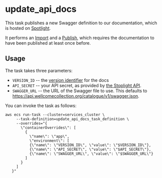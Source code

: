 # update_api_docs

This task publishes a new Swagger definition to our documentation, which is hosted on [Spotlight][spotlight].

It performs an [Import][import] and a [Publish][publish], which requires the documentation to have been published at least once before.

[spotlight]: https://stoplight.io/
[import]: https://help.stoplight.io/api-v1/versions/import
[publish]: https://help.stoplight.io/api-v1/versions/publish

## Usage

The task takes three parameters:

*   `VERSION_ID` -- the [version identifier][version] for the docs
*   `API_SECRET` -- your API secret, as provided by [the Stoplight API][auth].
*   `SWAGGER_URL` -- the URL of the Swagger file to use.
    This defaults to <https://api.wellcomecollection.org/catalogue/v1/swagger.json>.

You can invoke the task as follows:

```
aws ecs run-task --cluster=services_cluster \
     --task-definition=update_api_docs_task_definition \
     --overrides="{
       \"containerOverrides\": [
         {
           \"name\": \"app\",
           \"environment\": [
           {\"name\": \"VERSION_ID\", \"value\": \"$VERSION_ID\"},
           {\"name\": \"API_SECRET\", \"value\": \"$API_SECRET\"},
           {\"name\": \"SWAGGER_URL\", \"value\": \"$SWAGGER_URL\"}
         ]
       }
     ]
   }"
```

[version]: https://help.stoplight.io/api-v1/versions/working-with-versions
[auth]: https://help.stoplight.io/api-v1/api-introduction/authentication
